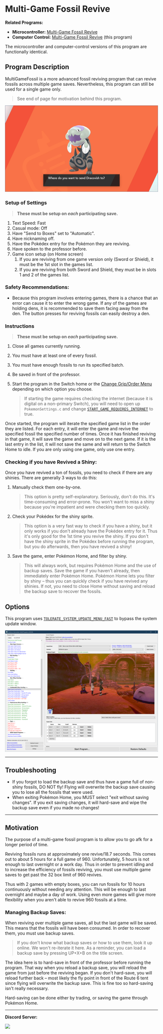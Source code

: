 # Multi-Game Fossil Revive

**Related Programs:**
- **Microcontroller:** [Multi-Game Fossil Revive](https://github.com/PokemonAutomation/Microcontroller/blob/master/Wiki/Programs/PokemonSwSh/MultiGameFossil.md)
- **Computer Control:** [Multi-Game Fossil Revive](https://github.com/PokemonAutomation/ComputerControl/blob/master/Wiki/Programs/PokemonSwSh/MultiGameFossil.md) (this program)

The microcontroller and computer-control versions of this program are functionally identical.


## Program Description

MultiGameFossil is a more advanced fossil reviving program that can revive fossils across multiple game saves. Nevertheless, this program can still be used for a single game only.

> See end of page for motivation behind this program.

<img src="images/MultiGameFossil-0.png">

### Setup of Settings

> **These must be setup on *each* participating save.**

1. Text Speed: Fast
2. Casual mode: Off
3. Have "Send to Boxes" set to "Automatic".
4. Have nicknaming off.
5. Have the Pokédex entry for the Pokémon they are reviving.
6. Have spoken to the professor before.
7. Game icon setup (on Home screen)
   1. If you are reviving from one game version only (Sword or Shield), it must be the 1st slot in the games list.
   2. If you are reviving from both Sword and Shield, they must be in slots 1 and 2 of the games list.

### Safety Recommendations:
- Because this program involves entering games, there is a chance that an error can cause it to enter the wrong game. If any of the games are holding dens, it is recommended to save them facing away from the den. The button presses for reviving fossils can easily destroy a den.

### Instructions

> **These must be setup on *each* participating save.**

1. Close all games currently running.
2. You must have at least one of every fossil.
3. You must have enough fossils to run its specified batch.
4. Be saved in front of the professor.
5. Start the program in the Switch home or the [Change Grip/Order Menu](/Wiki/Programs/NintendoSwitch/ChangeGripOrderMenu.md) depending on which option you choose.

   > If starting the game requires checking the internet (because it is digital on a non-primary Switch), you will need to open up `PokemonSettings.c` and change [`START_GAME_REQUIRES_INTERNET`](https://github.com/PokemonAutomation/SwSh-Arduino/wiki/Appendix:-GlobalSettings#start-game-requires-internet) to true.

Once started, the program will iterate the specified game list in the order they are listed. For each entry, it will enter the game and revive the specified fossil the specified number of times. Once it has finished reviving in that game, it will save the game and move on to the next game. If it is the last entry in the list, it will not save the same and will return to the Switch Home to idle.
If you are only using one game, only use one entry.

### Checking if you have Revived a Shiny:

Once you have revived a ton of fossils, you need to check if there are any shinies. There are generally 3 ways to do this:
1. Manually check them one-by-one.
   > This option is pretty self-explanatory. Seriously, don't do this. It's time-consuming and error-prone. You won't want to miss a shiny because you're impatient and were checking them too quickly.
2. Check your Pokédex for the shiny sprite.
   > This option is a very fast way to check if you have a shiny, but it only works if you don't already have the Pokédex entry for it. Thus it's only good for the 1st time you revive the shiny. If you don't have the shiny sprite in the Pokédex before running the program, but you do afterwards, then you have revived a shiny!
3. Save the game, enter Pokémon Home, and filter by shiny.
   > This will always work, but requires Pokémon Home and the use of backup saves. Save the game if you haven't already, then immediately enter Pokémon Home. Pokémon Home lets you filter by shiny – thus you can quickly check if you have revived any shinies. If not, you need to close Home without saving and reload the backup save to recover the fossils. 


## Options

This program uses [`TOLERATE_SYSTEM_UPDATE_MENU_FAST`](/Wiki/Programs/NintendoSwitch/FrameworkSettings.md#tolerate-system-update-menu-fast) to bypass the system update window.

<img src="images/MultiGameFossil-Settings.png">



***
## Troubleshooting

- If you forgot to load the backup save and thus have a game full of non-shiny fossils, DO NOT fly! Flying will overwrite the backup save causing you to lose all the fossils that were used.
- When exiting Pokémon Home, you MUST select "exit without saving changes". If you exit saving changes, it will hard-save and wipe the backup save even if you made no changes!

***

## Motivation

The purpose of a multi-game fossil program is to allow you to go afk for a longer period of time.

Reviving fossils runs at approximately one revive/18.7 seconds. This comes out to about 5 hours for a full game of 960. Unfortunately, 5 hours is not enough to last overnight or a work day. Thus in order to prevent idling and to increase the efficiency of fossils reviving, you must use multiple game saves to get past the 32 box limit of 960 revives.

Thus with 2 games with empty boxes, you can run fossils for 10 hours continuously without needing any attention. This will be enough to last overnight and maybe a day of work. Using even more games will give more flexibility when you aren't able to revive 960 fossils at a time.

### Managing Backup Saves:

When reviving over multiple game saves, all but the last game will be saved. This means that the fossils will have been consumed. In order to recover them, you must use backup saves.

> If you don't know what backup saves or how to use them, look it up online. We won't re-iterate it here. As a reminder, you can load a backup save by pressing UP+X+B on the title screen.

The idea here is to hard-save in front of the professor before running the program. That way when you reload a backup save, you will reload the game from just before the reviving began. If you don't hard-save, you will reload further back – most likely the fly point in front of the Route 6 tent since flying will overwrite the backup save. This is fine too so hard-saving isn't really necessary.

Hard-saving can be done either by trading, or saving the game through Pokémon Home.



<hr>

**Discord Server:** 

[<img src="https://canary.discordapp.com/api/guilds/695809740428673034/widget.png?style=banner2">](https://discord.gg/cQ4gWxN)


